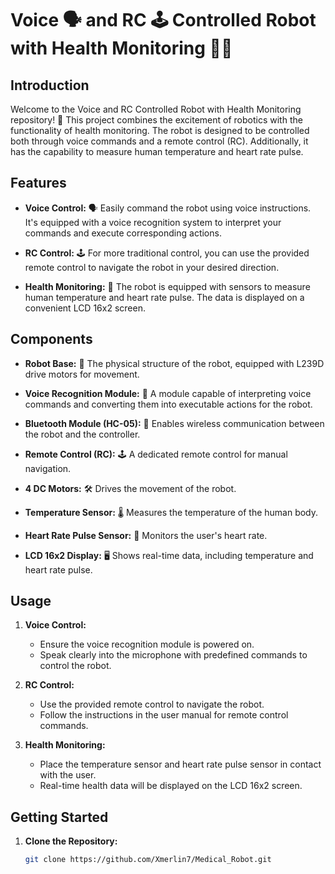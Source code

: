 # Voice 🗣️ and RC 🕹️ Controlled Robot with Health Monitoring 🤖🏥

## Introduction

Welcome to the Voice and RC Controlled Robot with Health Monitoring repository! 🚀 This project combines the excitement of robotics with the functionality of health monitoring. The robot is designed to be controlled both through voice commands and a remote control (RC). Additionally, it has the capability to measure human temperature and heart rate pulse.

## Features

- **Voice Control:** 🗣️ Easily command the robot using voice instructions. It's equipped with a voice recognition system to interpret your commands and execute corresponding actions.

- **RC Control:** 🕹️ For more traditional control, you can use the provided remote control to navigate the robot in your desired direction.

- **Health Monitoring:** 🏥 The robot is equipped with sensors to measure human temperature and heart rate pulse. The data is displayed on a convenient LCD 16x2 screen.

## Components

- **Robot Base:** 🤖 The physical structure of the robot, equipped with L239D drive motors for movement.

- **Voice Recognition Module:** 🎤 A module capable of interpreting voice commands and converting them into executable actions for the robot.

- **Bluetooth Module (HC-05):** 📶 Enables wireless communication between the robot and the controller.

- **Remote Control (RC):** 🕹️ A dedicated remote control for manual navigation.

- **4 DC Motors:** 🛠️ Drives the movement of the robot.

- **Temperature Sensor:** 🌡️ Measures the temperature of the human body.

- **Heart Rate Pulse Sensor:** 💓 Monitors the user's heart rate.

- **LCD 16x2 Display:** 🖥️ Shows real-time data, including temperature and heart rate pulse.

## Usage

1. **Voice Control:**
   - Ensure the voice recognition module is powered on.
   - Speak clearly into the microphone with predefined commands to control the robot.

2. **RC Control:**
   - Use the provided remote control to navigate the robot.
   - Follow the instructions in the user manual for remote control commands.

3. **Health Monitoring:**
   - Place the temperature sensor and heart rate pulse sensor in contact with the user.
   - Real-time health data will be displayed on the LCD 16x2 screen.

## Getting Started

1. **Clone the Repository:**
   ```bash
   git clone https://github.com/Xmerlin7/Medical_Robot.git
